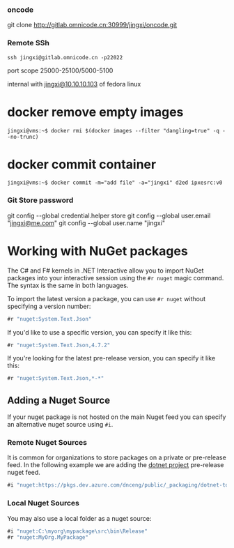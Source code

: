 ### oncode
git clone http://gitlab.omnicode.cn:30999/jingxi/oncode.git 

### Remote SSh
```
ssh jingxi@gitlab.omnicode.cn -p22022
```
port scope 25000-25100/5000-5100

internal with jingxi@10.10.10.103 of fedora linux

# docker remove empty <none> images
```
jingxi@vms:~$ docker rmi $(docker images --filter "dangling=true" -q --no-trunc)
```
# docker commit container

```
jingxi@vms:~$ docker commit -m="add file" -a="jingxi" d2ed ipxesrc:v0
```

### Git Store password
git config --global credential.helper store
git config --global user.email "jingxi@me.com"
git config --global user.name "jingxi"

# Working with NuGet packages

The C# and F# kernels in .NET Interactive allow you to import NuGet packages into your interactive session using the `#r nuget` magic command. The syntax is the same in both languages.

To import the latest version a package, you can use `#r nuget` without specifying a version number:

```csharp
#r "nuget:System.Text.Json"
```

If you'd like to use a specific version, you can specify it like this:

```csharp
#r "nuget:System.Text.Json,4.7.2"
```

If you're looking for the latest pre-release version, you can specify it like this:

```csharp
#r "nuget:System.Text.Json,*-*"
```

## Adding a Nuget Source

If your nuget package is not hosted on the main Nuget feed you can specify an alternative nuget source using `#i`. 

### Remote Nuget Sources

It is common for organizations to store packages on a private or pre-release feed. In the following example we are adding the [dotnet project](https://github.com/dotnet) pre-release nuget feed.

```csharp
#i "nuget:https://pkgs.dev.azure.com/dnceng/public/_packaging/dotnet-tools/nuget/v3/index.json"
```

### Local Nuget Sources

You may also use a local folder as a nuget source:

```csharp
#i "nuget:C:\myorg\mypackage\src\bin\Release"
#r "nuget:MyOrg.MyPackage"
```

